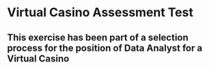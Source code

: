 # Virtual Casino Assessment Test

## This exercise has been part of a selection process for the position of Data Analyst for a Virtual Casino
